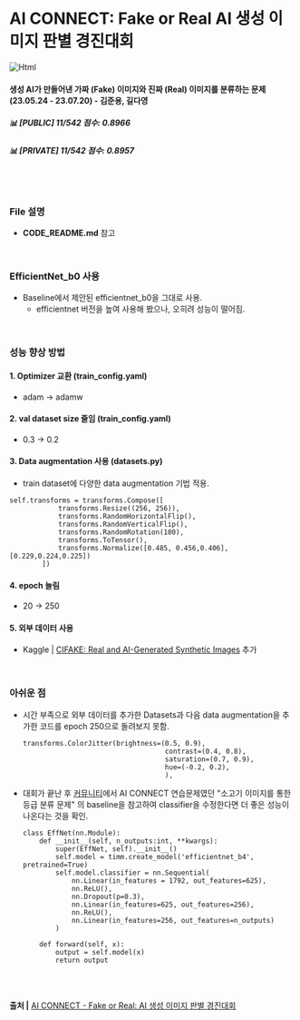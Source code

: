 # AI CONNECT: Fake or Real AI 생성 이미지 판별 경진대회

<img alt="Html" src ="https://img.shields.io/badge/AICONNECT Final rank-Top 11/0.8960-yellow?style=for-the-badge"/>

#### 생성 AI가 만들어낸 가짜 (Fake) 이미지와 진짜 (Real) 이미지를 분류하는 문제 (23.05.24  - 23.07.20) - 김준용, 길다영
##### 📊 [PUBLIC] 11/542 점수: 0.8966
##### 📊 [PRIVATE] 11/542 점수: 0.8957

<br><br>

### File 설명

- <b>CODE_README.md</b> 참고

<br>

### EfficientNet_b0 사용
- Baseline에서 제안된 efficientnet_b0을 그대로 사용. <br>
  - efficientnet 버전을 높여 사용해 봤으나, 오히려 성능이 떨어짐.


<br>

### 성능 향상 방법
#### 1. Optimizer 교환 (train_config.yaml)
- adam → adamw

#### 2. val dataset size 줄임 (train_config.yaml)
- 0.3 → 0.2

#### 3. Data augmentation 사용 (datasets.py)
- train dataset에 다양한 data augmentation 기법 적용.

```
self.transforms = transforms.Compose([
            transforms.Resize((256, 256)),
            transforms.RandomHorizontalFlip(),
            transforms.RandomVerticalFlip(),
            transforms.RandomRotation(180),
            transforms.ToTensor(),
            transforms.Normalize([0.485, 0.456,0.406],[0.229,0.224,0.225])
        ])
```

#### 4. epoch 늘림
- 20 → 250

#### 5. 외부 데이터 사용
- Kaggle | [CIFAKE: Real and AI-Generated Synthetic Images](https://www.kaggle.com/datasets/birdy654/cifake-real-and-ai-generated-synthetic-images) 추가

<br>


### 아쉬운 점
- 시간 부족으로 외부 데이터를 추가한 Datasets과 다음 data augmentation을 추가한 코드를 epoch 250으로 돌려보지 못함.

  ```
  transforms.ColorJitter(brightness=(0.5, 0.9),
                                     contrast=(0.4, 0.8),
                                     saturation=(0.7, 0.9),
                                     hue=(-0.2, 0.2),
                                     ),
  ```

- 대회가 끝난 후 [커뮤니티](https://aiconnect.kr/competition/detail/227/task/295/community/detail/185)에서 AI CONNECT 연습문제였던 "소고기 이미지를 통한 등급 분류 문제" 의 baseline을 참고하여 classifier을 수정한다면 더 좋은 성능이 나온다는 것을 확인.

  ```
  class EffNet(nn.Module):
      def __init__(self, n_outputs:int, **kwargs):
          super(EffNet, self).__init__()
          self.model = timm.create_model('efficientnet_b4', pretrained=True)
          self.model.classifier = nn.Sequential(
              nn.Linear(in_features = 1792, out_features=625),
              nn.ReLU(),
              nn.Dropout(p=0.3),
              nn.Linear(in_features=625, out_features=256),
              nn.ReLU(),
              nn.Linear(in_features=256, out_features=n_outputs)
          )
          
      def forward(self, x):
          output = self.model(x)
          return output
  ```


<br><br>


<b>출처 |</b> [AI CONNECT - Fake or Real: AI 생성 이미지 판별 경진대회](https://aiconnect.kr/competition/detail/227) <br>
